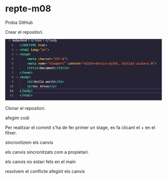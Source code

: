 # repte-m08

Proba GitHub

Crear el repositori.

![alt text](https://github.com/ArnauVentura/repte-m08/blob/main/images/image1.png?raw=true)

Clonar el repositori.
	
	




afegim codi



 
Per realitzar el commit s’ha de fer primer un stage, es fa clicant el + en el fitxer.




 sincronitzem els canvis 









els canvis sincronitzats com a propietari.









els canvis no estan fets en el main

 


resolvem el conflicte afegint els canvis
